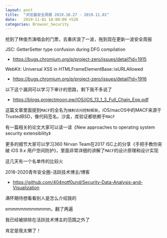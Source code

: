 ```yaml
---
layout: post
title:  "浏览器安全周报 2019.10.27 - 2019.11.01"
date:   2019-11-01 18:00:00 +520
categories: Browser_Security
---
```


抢到了林俊杰演唱会的门票，去重庆浪了一波，拖到现在更新一波安全周报

JSC: GetterSetter type confusion during DFG compilation
- https://bugs.chromium.org/p/project-zero/issues/detail?id=1915

WebKit: Universal XSS in HTMLFrameElementBase::isURLAllowed
- https://bugs.chromium.org/p/project-zero/issues/detail?id=1916

以下这个漏洞可以学习下审计的思路，剩下我不多说了
- https://blogs.projectmoon.pw/iOS/iOS_13_1_3_Full_Chain_Eop.pdf

这篇文章里面提到`MACF`的全名为`强制访问控制框架`，iOS/macOS中的MACF来源于TrustedBSD，像代码签名，沙盒，库验证都依赖于`MACF`

有一篇相关的论文大家可以读一读《New approaches to operating system security extensibility》

更多的细节大家可以学习360 Nirvan Team在2017 ISC上的分享《手把手教你突破 iOS 9.x 用户空间防护》，里面非常详细的讲解了`MACF`的设计原理和设计实现

这几天有一个名单传的比较火

2018-2020青年安全圈-活跃技术博主/博客
- https://github.com/404notf0und/Security-Data-Analysis-and-Visualization

满怀期待想看看别人是怎么介绍我的

emmmmmmmmmmm，翻了两遍

我已经被排除在活跃技术博主的范围之外了

肯定是我太懒了！